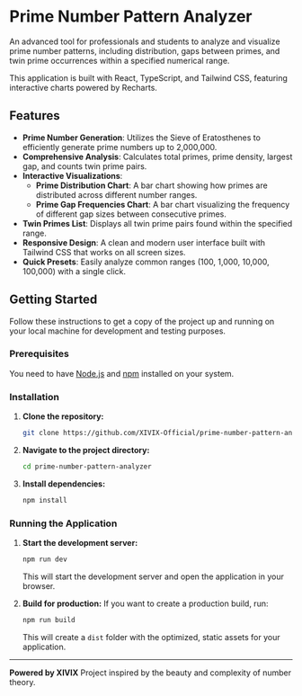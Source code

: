 # Prime Number Pattern Analyzer

An advanced tool for professionals and students to analyze and visualize prime number patterns, including distribution, gaps between primes, and twin prime occurrences within a specified numerical range.

This application is built with React, TypeScript, and Tailwind CSS, featuring interactive charts powered by Recharts.

## Features

- **Prime Number Generation**: Utilizes the Sieve of Eratosthenes to efficiently generate prime numbers up to 2,000,000.
- **Comprehensive Analysis**: Calculates total primes, prime density, largest gap, and counts twin prime pairs.
- **Interactive Visualizations**:
    - **Prime Distribution Chart**: A bar chart showing how primes are distributed across different number ranges.
    - **Prime Gap Frequencies Chart**: A bar chart visualizing the frequency of different gap sizes between consecutive primes.
- **Twin Primes List**: Displays all twin prime pairs found within the specified range.
- **Responsive Design**: A clean and modern user interface built with Tailwind CSS that works on all screen sizes.
- **Quick Presets**: Easily analyze common ranges (100, 1,000, 10,000, 100,000) with a single click.

## Getting Started

Follow these instructions to get a copy of the project up and running on your local machine for development and testing purposes.

### Prerequisites

You need to have [Node.js](https://nodejs.org/) and [npm](https://www.npmjs.com/) installed on your system.

### Installation

1.  **Clone the repository:**
    ```bash
    git clone https://github.com/XIVIX-Official/prime-number-pattern-analyzer.git
    ```

2.  **Navigate to the project directory:**
    ```bash
    cd prime-number-pattern-analyzer
    ```

3.  **Install dependencies:**
    ```bash
    npm install
    ```

### Running the Application

1.  **Start the development server:**
    ```bash
    npm run dev
    ```
    This will start the development server and open the application in your browser.

2.  **Build for production:**
    If you want to create a production build, run:
    ```bash
    npm run build
    ```
    This will create a `dist` folder with the optimized, static assets for your application.

---

**Powered by XIVIX**
Project inspired by the beauty and complexity of number theory.